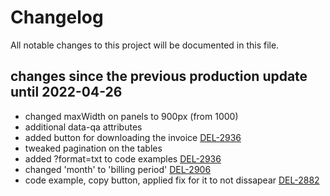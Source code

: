 # Changelog

All notable changes to this project will be documented in this file.

## changes since the previous production update until 2022-04-26

- changed maxWidth on panels to 900px (from 1000)
- additional data-qa attributes
- added button for downloading the invoice [DEL-2936](https://speechmatics.atlassian.net/browse/DEL-2936)
- tweaked pagination on the tables
- added ?format=txt to code examples [DEL-2936](https://speechmatics.atlassian.net/browse/DEL-2936)
- changed 'month' to 'billing period' [DEL-2906](https://speechmatics.atlassian.net/browse/DEL-2906)
- code example, copy button, applied fix for it to not dissapear [DEL-2882](https://speechmatics.atlassian.net/browse/DEL-2882)
